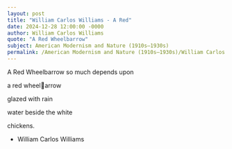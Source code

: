 ```yaml
---
layout: post
title: "William Carlos Williams - A Red"
date: 2024-12-28 12:00:00 -0000
author: William Carlos Williams
quote: "A Red Wheelbarrow"
subject: American Modernism and Nature (1910s–1930s)
permalink: /American Modernism and Nature (1910s–1930s)/William Carlos Williams/William Carlos Williams - A Red
---
```


A Red Wheelbarrow
so much depends
upon

a red wheelarrow

glazed with rain

water
beside the white

chickens.

- William Carlos Williams

